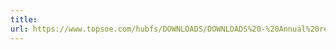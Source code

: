 ```yaml
---
title: 
url: https://www.topsoe.com/hubfs/DOWNLOADS/DOWNLOADS%20-%20Annual%20reports/2015/haldor_topsoe_accomplishments_and_results_2015.pdf
---
```



